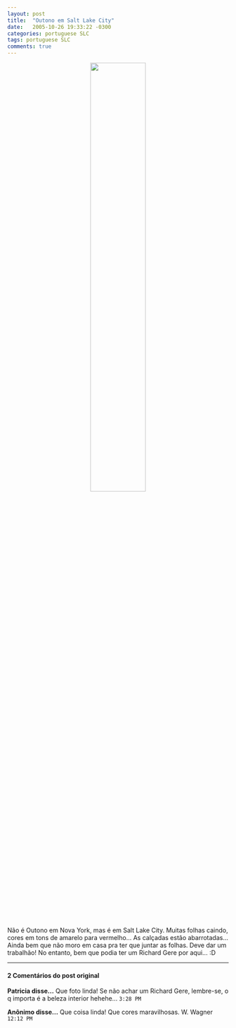 ```yaml
---
layout: post
title:  "Outono em Salt Lake City"
date:   2005-10-26 19:33:22 -0300
categories: portuguese SLC
tags: portuguese SLC
comments: true
---
```


<center><img class="post-image" src="/blog/images/outono_3.jpg" width="50%"></center>

Não é Outono em Nova York, mas é em Salt Lake City. Muitas folhas caindo, cores em tons de amarelo para vermelho... As calçadas estão abarrotadas... Ainda bem que não moro em casa pra ter que juntar as folhas. Deve dar um trabalhão! No entanto, bem que podia ter um Richard Gere por aqui... :D

---

#### 2 Comentários do post original
**Patricia disse...**
Que foto linda! Se não achar um Richard Gere, lembre-se, o q importa é a beleza interior hehehe...  `3:28 PM`  

**Anônimo disse...**
Que coisa linda! Que cores maravilhosas. W. Wagner `12:12 PM`  